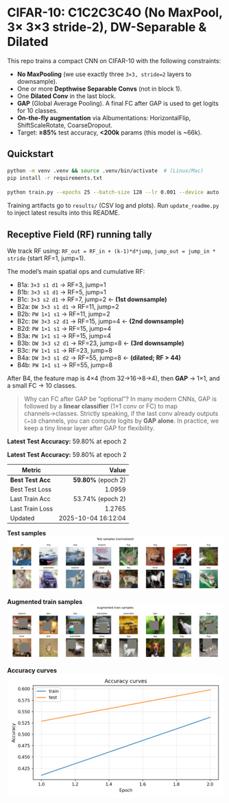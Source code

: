 # CIFAR-10: C1C2C3C4O (No MaxPool, 3× 3×3 stride-2), DW-Separable & Dilated

This repo trains a compact CNN on CIFAR-10 with the following constraints:
- **No MaxPooling** (we use exactly three `3×3, stride=2` layers to downsample).
- One or more **Depthwise Separable Convs** (not in block 1).
- One **Dilated Conv** in the last block.
- **GAP** (Global Average Pooling). A final FC after GAP is used to get logits for 10 classes.
- **On-the-fly augmentation** via Albumentations: HorizontalFlip, ShiftScaleRotate, CoarseDropout.
- Target: **≥85%** test accuracy, **<200k** params (this model is ~66k).

## Quickstart

```bash
python -m venv .venv && source .venv/bin/activate  # (Linux/Mac)
pip install -r requirements.txt

python train.py --epochs 25 --batch-size 128 --lr 0.001 --device auto
```

Training artifacts go to `results/` (CSV log and plots). Run `update_readme.py` to inject latest results into this README.

## Receptive Field (RF) running tally

We track RF using: `RF_out = RF_in + (k-1)*d*jump`, `jump_out = jump_in * stride` (start RF=1, jump=1).

The model’s main spatial ops and cumulative RF:
- B1a: `3×3 s1 d1` → RF=3, jump=1  
- B1b: `3×3 s1 d1` → RF=5, jump=1  
- B1c: `3×3 s2 d1` → RF=7, jump=2  ← **(1st downsample)**
- B2a: `DW 3×3 s1 d1` → RF=11, jump=2  
- B2b: `PW 1×1 s1` → RF=11, jump=2  
- B2c: `DW 3×3 s2 d1` → RF=15, jump=4  ← **(2nd downsample)**
- B2d: `PW 1×1 s1` → RF=15, jump=4  
- B3a: `PW 1×1 s1` → RF=15, jump=4  
- B3b: `DW 3×3 s2 d1` → RF=23, jump=8  ← **(3rd downsample)**
- B3c: `PW 1×1 s1` → RF=23, jump=8  
- B4a: `DW 3×3 s1 d2` → RF=55, jump=8  ← **(dilated; RF > 44)**
- B4b: `PW 1×1 s1` → RF=55, jump=8  

After B4, the feature map is 4×4 (from 32→16→8→4), then **GAP** → 1×1, and a small FC → 10 classes.

> Why can FC after GAP be “optional”? In many modern CNNs, GAP is followed by a **linear classifier** (1×1 conv or FC) to map channels→classes. Strictly speaking, if the last conv already outputs `C=10` channels, you can compute logits by **GAP alone**. In practice, we keep a tiny linear layer after GAP for flexibility.


**Latest Test Accuracy:** 59.80% at epoch 2


**Latest Test Accuracy:** 59.80% at epoch 2

<!-- RESULTS -->
| Metric | Value |
|---|---:|
| **Best Test Acc** | **59.80%** (epoch 2) |
| Best Test Loss | 1.0959 |
| Last Train Acc | 53.74% (epoch 2) |
| Last Train Loss | 1.2765 |
| Updated | 2025-10-04 16:12:04 |
<!-- /RESULTS -->

<!-- PLOTS -->
<p><strong>Test samples</strong><br>
<img src="results/plots/test_samples.png" alt="Test samples" width="600"></p>

<p><strong>Augmented train samples</strong><br>
<img src="results/plots/augmented_samples.png" alt="Augmented train samples" width="600"></p>

<p><strong>Accuracy curves</strong><br>
<img src="results/plots/acc_curves.png" alt="Accuracy curves" width="600"></p>
<!-- /PLOTS -->
